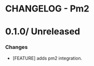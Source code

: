 # CHANGELOG - Pm2

0.1.0/ Unreleased
==================

### Changes

* [FEATURE] adds pm2 integration.
